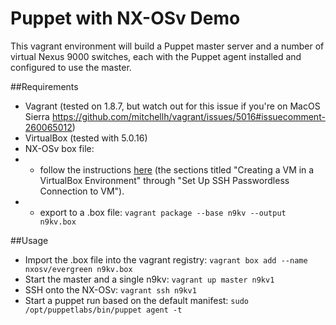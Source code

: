 # Puppet with NX-OSv Demo
This vagrant environment will build a Puppet master server and a number of virtual Nexus 9000 switches, each with the Puppet agent installed and configured to use the master. 

##Requirements
* Vagrant (tested on 1.8.7, but watch out for this issue if you're on MacOS Sierra https://github.com/mitchellh/vagrant/issues/5016#issuecomment-260065012)
* VirtualBox (tested with 5.0.16)
* NX-OSv box file: 
* * follow the instructions [here](http://www.cisco.com/c/en/us/td/docs/switches/datacenter/nexus9000/sw/7-x/nx-osv/configuration/guide/b_NX-OSv_9000/b_NX-OSv_chapter_01.html#reference_BAD5B5587C6B45AAB2FA462759DCCBD0) (the sections titled "Creating a VM in a VirtualBox Environment" through "Set Up SSH Passwordless Connection to VM").
* * export to a .box file: `vagrant package --base n9kv --output n9kv.box`


##Usage
* Import the .box file into the vagrant registry: `vagrant box add --name nxosv/evergreen n9kv.box`
* Start the master and a single n9kv: `vagrant up master n9kv1`
* SSH onto the NX-OSv: `vagrant ssh n9kv1`
* Start a puppet run based on the default manifest: `sudo /opt/puppetlabs/bin/puppet agent -t`